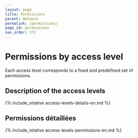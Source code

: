```yaml
---
layout: page
title: Permissions
parent: Network
permalink: /permissions/
page_id: permissions
nav_order: 372
---
```


# Permissions by access level

Each access level corresponds to a fixed and predefined set of permissions.

## Description of the access levels

{% include_relative access-levels-details-en.md  %}

## Permissions détaillées

<div class="before-permissions"></div>

{% include_relative access-levels-permissions-en.md  %}
